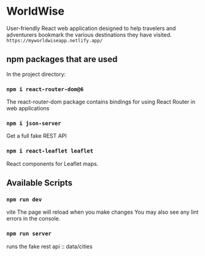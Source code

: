 # WorldWise
User-friendly React web application designed to help travelers and adventurers bookmark the various destinations they have visited. 
` https://myworldwiseapp.netlify.app/ `

## npm packages that are used

In the project directory:
 
### `npm i react-router-dom@6`
The react-router-dom package contains bindings for using React Router in web applications

### `npm i json-server`   
Get a full fake REST API 

### `npm i react-leaflet leaflet`
React components for Leaflet maps.


## Available Scripts
### `npm run dev`

vite 
The page will reload when you make changes
You may also see any lint errors in the console.

### `npm run server`
runs the fake rest api :: data/cities

